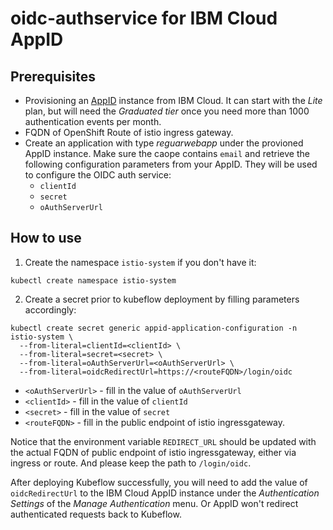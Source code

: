 # oidc-authservice for IBM Cloud AppID

## Prerequisites

* Provisioning an [AppID](https://cloud.ibm.com/catalog/services/app-id) 
instance from IBM Cloud. It can start with the _Lite_ plan, but will need the
_Graduated tier_ once you need more than 1000 authentication events per month.
* FQDN of OpenShift Route of istio ingress gateway.
* Create an application with type _reguarwebapp_ under the provioned AppID
instance. Make sure the caope contains `email` and retrieve the following
configuration parameters from your AppID. They will be used to configure the
OIDC auth service:
    - `clientId`
    - `secret`
    - `oAuthServerUrl`

## How to use

1. Create the namespace `istio-system` if you don't have it:
```SHELL
kubectl create namespace istio-system
```
2. Create a secret prior to kubeflow deployment by filling parameters accordingly:
```SHELL
kubectl create secret generic appid-application-configuration -n istio-system \
  --from-literal=clientId=<clientId> \
  --from-literal=secret=<secret> \
  --from-literal=oAuthServerUrl=<oAuthServerUrl> \
  --from-literal=oidcRedirectUrl=https://<routeFQDN>/login/oidc
```
* `<oAuthServerUrl>` - fill in the value of `oAuthServerUrl`
* `<clientId>` - fill in the value of `clientId`
* `<secret>` - fill in the value of `secret`
* `<routeFQDN>` - fill in the public endpoint of istio ingressgateway.

Notice that the environment variable `REDIRECT_URL` should be updated with the
actual FQDN of public endpoint of istio ingressgateway, either via ingress or
route. And please keep the path to `/login/oidc`.

After deploying Kubeflow successfully, you will need to add the value of
`oidcRedirectUrl` to the IBM Cloud AppID instance under the _Authentication 
Settings_ of the _Manage Authentication_ menu. Or AppID won't redirect authenticated requests
back to Kubeflow.